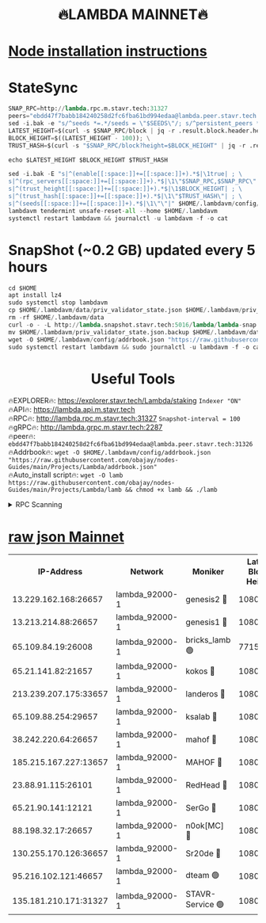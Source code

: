 <h1 align="center"> 🔥LAMBDA MAINNET🔥</h1>


[Node installation instructions](https://github.com/obajay/nodes-Guides/tree/main/Projects/Lambda)
=


# StateSync
```python
SNAP_RPC=http://lambda.rpc.m.stavr.tech:31327
peers="ebdd47f7babb184240258d2fc6fba61bd994edaa@lambda.peer.stavr.tech:31326" 
sed -i.bak -e "s/^seeds *=.*/seeds = \"$SEEDS\"/; s/^persistent_peers *=.*/persistent_peers = \"$PEERS\"/" $HOME/.lambdavm/config/config.toml
LATEST_HEIGHT=$(curl -s $SNAP_RPC/block | jq -r .result.block.header.height); \
BLOCK_HEIGHT=$((LATEST_HEIGHT - 100)); \
TRUST_HASH=$(curl -s "$SNAP_RPC/block?height=$BLOCK_HEIGHT" | jq -r .result.block_id.hash)

echo $LATEST_HEIGHT $BLOCK_HEIGHT $TRUST_HASH

sed -i.bak -E "s|^(enable[[:space:]]+=[[:space:]]+).*$|\1true| ; \
s|^(rpc_servers[[:space:]]+=[[:space:]]+).*$|\1\"$SNAP_RPC,$SNAP_RPC\"| ; \
s|^(trust_height[[:space:]]+=[[:space:]]+).*$|\1$BLOCK_HEIGHT| ; \
s|^(trust_hash[[:space:]]+=[[:space:]]+).*$|\1\"$TRUST_HASH\"| ; \
s|^(seeds[[:space:]]+=[[:space:]]+).*$|\1\"\"|" $HOME/.lambdavm/config/config.toml
lambdavm tendermint unsafe-reset-all --home $HOME/.lambdavm
systemctl restart lambdavm && journalctl -u lambdavm -f -o cat

```
# SnapShot (~0.2 GB) updated every 5 hours
```python
cd $HOME
apt install lz4
sudo systemctl stop lambdavm
cp $HOME/.lambdavm/data/priv_validator_state.json $HOME/.lambdavm/priv_validator_state.json.backup
rm -rf $HOME/.lambdavm/data
curl -o - -L http://lambda.snapshot.stavr.tech:5016/lambda/lambda-snap.tar.lz4 | lz4 -c -d - | tar -x -C $HOME/.lambdavm --strip-components 2
mv $HOME/.lambdavm/priv_validator_state.json.backup $HOME/.lambdavm/data/priv_validator_state.json
wget -O $HOME/.lambdavm/config/addrbook.json "https://raw.githubusercontent.com/obajay/nodes-Guides/main/Projects/Lambda/addrbook.json"
sudo systemctl restart lambdavm && sudo journalctl -u lambdavm -f -o cat
```
 <h1 align="center"> Useful Tools</h1>

🔥EXPLORER🔥:      https://explorer.stavr.tech/Lambda/staking	        `Indexer "ON"` \
🔥API🔥: 			 		 https://lambda.api.m.stavr.tech \
🔥RPC🔥:           http://lambda.rpc.m.stavr.tech:31327	              `Snapshot-interval = 100` \
🔥gRPC🔥:          http://lambda.grpc.m.stavr.tech:2287 \
🔥peer🔥:					 `ebdd47f7babb184240258d2fc6fba61bd994edaa@lambda.peer.stavr.tech:31326` \
🔥Addrbook🔥:    ```wget -O $HOME/.lambdavm/config/addrbook.json "https://raw.githubusercontent.com/obajay/nodes-Guides/main/Projects/Lambda/addrbook.json"``` \
🔥Auto_install script🔥: ```wget -O lamb https://raw.githubusercontent.com/obajay/nodes-Guides/main/Projects/Lambda/lamb && chmod +x lamb && ./lamb```


<details>
<summary>RPC Scanning</summary>

<h2 align="center"> We scan nodes in real time every 4 hours. And we provide the final result of RPC endpoints.
We cannot influence the operation of these nodes in any way. </h2>


```python
If Voting Power is higher than 0 --> then the Node is a validator of the network and may be subject to attack and be a potential threat to the chain.
```
```python
We marked such validators with a red symbol
```

</details>

[raw json Mainnet](https://rpc-check.lambm.stavr.tech/lambm/rpc-lambm-result.json)
=


<table><tr><th>IP-Address</th><th>Network</th><th>Moniker</th><th>Latest Block Height</th><th>Earliest Block Height</th><th>Catching Up</th><th>Tx Index</th><th>Voting Power</th><th>Scan Time</th></tr><tr><td>13.229.162.168:26657</td><td>lambda_92000-1</td><td>genesis2 🔴</td><td>10807840</td><td>1</td><td>False</td><td>on</td><td>16647211</td><td>2023-12-28T16:51:04.801541047UTC</td></tr><tr><td>13.213.214.88:26657</td><td>lambda_92000-1</td><td>genesis1 🔴</td><td>10807840</td><td>1</td><td>False</td><td>on</td><td>107835</td><td>2023-12-28T16:51:09.012232035UTC</td></tr><tr><td>65.109.84.19:26008</td><td>lambda_92000-1</td><td>bricks_lamb 🟢</td><td>7715743</td><td>7581001</td><td>False</td><td>on</td><td>0</td><td>2023-12-28T16:51:18.387940108UTC</td></tr><tr><td>65.21.141.82:21657</td><td>lambda_92000-1</td><td>kokos 🔴</td><td>10807841</td><td>7716001</td><td>False</td><td>off</td><td>546765</td><td>2023-12-28T16:51:11.413847161UTC</td></tr><tr><td>213.239.207.175:33657</td><td>lambda_92000-1</td><td>landeros 🔴</td><td>10807838</td><td>8136001</td><td>False</td><td>off</td><td>1251400</td><td>2023-12-28T16:50:59.006760566UTC</td></tr><tr><td>65.109.88.254:29657</td><td>lambda_92000-1</td><td>ksalab 🔴</td><td>10807842</td><td>8715001</td><td>False</td><td>on</td><td>504538</td><td>2023-12-28T16:51:14.625597853UTC</td></tr><tr><td>38.242.220.64:26657</td><td>lambda_92000-1</td><td>mahof 🔴</td><td>10807836</td><td>10131001</td><td>False</td><td>off</td><td>770350</td><td>2023-12-28T16:50:52.201888622UTC</td></tr><tr><td>185.215.167.227:13657</td><td>lambda_92000-1</td><td>MAHOF 🔴</td><td>10807840</td><td>10134001</td><td>False</td><td>on</td><td>2051510</td><td>2023-12-28T16:51:08.094141466UTC</td></tr><tr><td>23.88.91.115:26101</td><td>lambda_92000-1</td><td>RedHead 🔴</td><td>10807838</td><td>10707838</td><td>False</td><td>off</td><td>553202</td><td>2023-12-28T16:50:59.291003120UTC</td></tr><tr><td>65.21.90.141:12121</td><td>lambda_92000-1</td><td>SerGo 🔴</td><td>10807842</td><td>10707842</td><td>False</td><td>off</td><td>10571741</td><td>2023-12-28T16:51:14.983511002UTC</td></tr><tr><td>88.198.32.17:26657</td><td>lambda_92000-1</td><td>n0ok[MC] 🔴</td><td>10807843</td><td>10707843</td><td>False</td><td>off</td><td>1578630</td><td>2023-12-28T16:51:18.016202072UTC</td></tr><tr><td>130.255.170.126:36657</td><td>lambda_92000-1</td><td>Sr20de 🔴</td><td>10807838</td><td>10715001</td><td>False</td><td>off</td><td>671452</td><td>2023-12-28T16:50:59.735095429UTC</td></tr><tr><td>95.216.102.121:46657</td><td>lambda_92000-1</td><td>dteam 🟢</td><td>10807842</td><td>10791001</td><td>False</td><td>off</td><td>0</td><td>2023-12-28T16:51:14.257952379UTC</td></tr><tr><td>135.181.210.171:31327</td><td>lambda_92000-1</td><td>STAVR-Service 🟢</td><td>10807842</td><td>10805001</td><td>False</td><td>on</td><td>0</td><td>2023-12-28T16:51:13.865128067UTC</td></tr></table>
